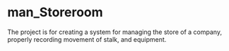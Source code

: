 # man_Storeroom
The project is for creating a system for managing the store of a company, properly recording movement of stalk, and equipment.
